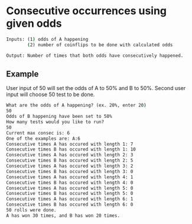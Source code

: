 # Consecutive occurrences using given odds

```cmd
Inputs: (1) odds of A happening
        (2) number of coinflips to be done with calculated odds
```
```cmd
Output: Number of times that both odds have consecutively happened.
```

## Example

User input of 50 will set the odds of A to 50% and B to 50%.
Second user input will choose 50 test to be done.

```cmd
What are the odds of A happening? (ex. 20%, enter 20)
50
Odds of B happening have been set to 50%
How many tests would you like to run?
50
Current max consec is: 6
One of the examples are: A:6
Consecutive times A has occured with length 1: 7
Consecutive times B has occured with length 1: 10
Consecutive times A has occured with length 2: 3
Consecutive times B has occured with length 2: 5
Consecutive times A has occured with length 3: 2
Consecutive times B has occured with length 3: 0
Consecutive times A has occured with length 4: 1
Consecutive times B has occured with length 4: 0
Consecutive times A has occured with length 5: 0
Consecutive times B has occured with length 5: 0
Consecutive times A has occured with length 6: 1
Consecutive times B has occured with length 6: 0
50 rolls were done.
A has won 30 times, and B has won 20 times.

```
